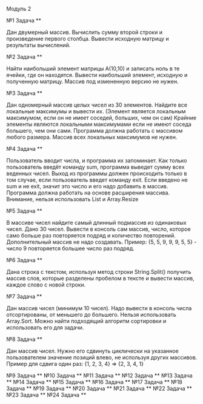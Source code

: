 Модуль 2

№1 Задача **

Дан двумерный массив.
Вычислить сумму второй строки и произведение первого столбца. Вывести исходную матрицу и результаты вычислений.

№2 Задача **

Найти наибольший элемент матрицы A(10,10) и записать ноль в те ячейки, где он находятся. Вывести наибольший элемент, исходную и полученную матрицу. 
Массив под измененную версию не нужен.

№3 Задача **

Дан одномерный массив целых чисел из 30 элементов.
Найдите все локальные максимумы и вывести их. (Элемент является локальным максимумом, если он не имеет соседей, больших, чем он сам)
Крайние элементы являются локальными максимумами если не имеют соседа большего, чем они сами. 
Программа должна работать с массивом любого размера.
Массив всех локальных максимумов не нужен.

№4 Задача **

Пользователь вводит числа, и программа их запоминает. 
Как только пользователь введёт команду sum, программа выведет сумму всех веденных чисел. 
Выход из программы должен происходить только в том случае, если пользователь введет команду exit.
Если введено не sum и не exit, значит это число и его надо добавить в массив.
Программа должна работать на основе расширения массива. 
Внимание, нельзя использовать List<T> и Array.Resize

№5 Задача **

В массиве чисел найдите самый длинный подмассив из одинаковых чисел.
Дано 30 чисел. Вывести в консоль сам массив, число, которое само больше раз повторяется подряд и количество повторений.
Дополнительный массив не надо создавать.
Пример: {5, 5, 9, 9, 9, 5, 5} - число 9 повторяется большее число раз подряд.  

  
№6 Задача **

Дана строка с текстом, используя метод строки String.Split() получить массив слов, которые разделены пробелом в тексте и вывести массив, каждое слово с новой строки.
  
№7 Задача **
  
Дан массив чисел (минимум 10 чисел). Надо вывести в консоль числа отсортированы, от меньшего до большего.
Нельзя использовать Array.Sort. Можно найти подходящий алгоритм сортировки и использовать его для задачи.

№8 Задача **  
  
Дан массив чисел. Нужно его сдвинуть циклически на указанное пользователем значение позиций влево, не используя других массивов. Пример для сдвига один раз: {1, 2, 3, 4} => {2, 3, 4, 1}
  


№9 Задача **
№10 Задача **
№11 Задача **
№12 Задача **
№13 Задача **
№14 Задача **
№15 Задача **
№16 Задача **
№17 Задача **
№18 Задача **
№19 Задача **
№20 Задача **
№21 Задача **
№22 Задача **
№23 Задача **
№24 Задача **
